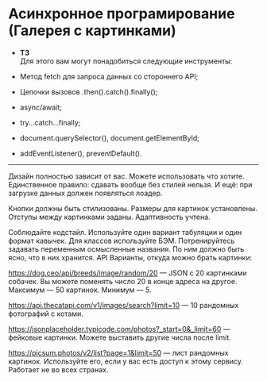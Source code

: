 # Асинхронное програмирование (Галерея с картинками)
+ **ТЗ**<br>
Для этого вам могут понадобиться следующие инструменты:

+ Метод fetch для запроса данных со стороннего API;
+ Цепочки вызовов .then().catch().finally();
+ async/await;
+ try…catch…finally;
+ document.querySelector(), document.getElementById;
+ addEventListener(), preventDefault().
___

Дизайн полностью зависит от вас. Можете использовать что хотите. Единственное правило: сдавать вообще без стилей нельзя. И ещё: при загрузке данных должен появляться лоадер.

Кнопки должны быть стилизованы. Размеры для картинок установлены. Отступы между картинками заданы. Адаптивность учтена.

Соблюдайте кодстайл. Используйте один вариант табуляции и один формат кавычек.
Для классов используйте БЭМ.
Потренируйтесь задавать переменным осмысленные названия. По ним должно быть ясно, что в них хранится.
API
Варианты, откуда можно брать картинки:

https://dog.ceo/api/breeds/image/random/20 — JSON с 20 картинками собачек. Вы можете поменять число 20 в конце адреса на другое. Максимум — 50 картинок. Минимум — 5.


https://api.thecatapi.com/v1/images/search?limit=10 — 10 рандомных фотографий с котами.


https://jsonplaceholder.typicode.com/photos?_start=0&_limit=60 — фейковые картинки. Можете выставить другие числа после limit.

https://picsum.photos/v2/list?page=1&limit=50 — лист рандомных картинок. Используйте его, если у вас есть доступ к этому сервису. Работает не во всех странах.

